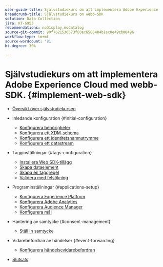 ```yaml
---
user-guide-title: Självstudiekurs om att implementera Adobe Experience Cloud med webb-SDK
breadcrumb-title: Självstudiekurs om webb-SDK
solution: Data Collection
jira: KT-6953
recommendations: noDisplay,noCatalog
source-git-commit: 90f7621536573f60ac6585404b1ac0e49cb08496
workflow-type: tm+mt
source-wordcount: '81'
ht-degree: 30%

---
```



# Självstudiekurs om att implementera Adobe Experience Cloud med webb-SDK. {#implement-web-sdk}

+ [Översikt över självstudiekursen](overview.md)
+ Inledande konfiguration {#initial-configuration}
   + [Konfigurera behörigheter](configure-permissions.md)
   + [Konfigurera ett XDM-schema](configure-schemas.md)
   + [Konfigurera ett identitetsnamnutrymme](configure-identities.md)
   + [Konfigurera ett datastream](configure-datastream.md)

+ Tagginställningar {#tags-configuration}
   + [Installera Web SDK-tillägg](install-web-sdk.md)
   + [Skapa dataelement](create-data-elements.md)
   + [Skapa en taggregel](create-tag-rule.md)
   + [Validera med felsökning](validate-with-debugger.md)

+ Programinställningar {#applications-setup}
   + [Konfigurera Experience Platform](setup-experience-platform.md)
   + [Konfigurera Adobe Analytics](setup-analytics.md)
   + [Konfigurera Audience Manager](setup-audience-manager.md)
   + [Konfigurera mål](setup-target.md)

+ Hantering av samtycke {#consent-management}
   + [Ställ in samtycke](setup-consent.md)

+ Vidarebefordran av händelser {#event-forwarding}
   + [Konfigurera händelsevidarebefordran](setup-event-forwarding.md)

+ [Slutsats](conclusion.md)

